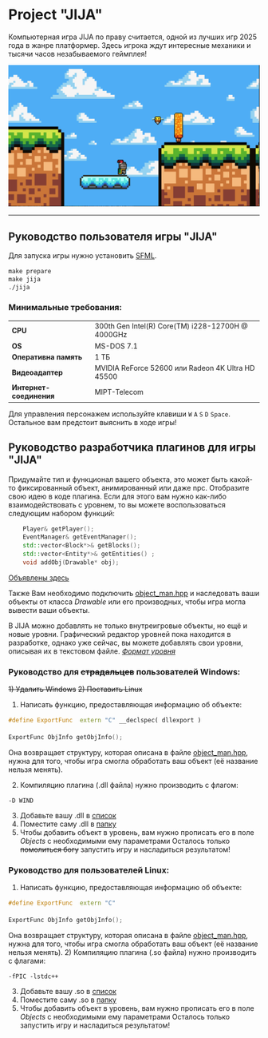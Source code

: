 # Project "JIJA"

Компьютерная игра JIJA по праву считается, одной из лучших игр 2025 года в жанре платформер.
Здесь игрока ждут интересные механики и тысячи часов незабываемого геймплея!

![](./images/game.png)

-----------------------------

## Руководство пользователя игры "JIJA"

Для запуска игры нужно установить [SFML](https://www.sfml-dev.org/download.php).

```
make prepare
make jija
./jija
```
### Минимальные требования:
|                      |  |
-----------------------|- |
**CPU**                | 300th Gen Intel(R) Core(TM) i228-12700H @ 4000GHz
**OS**                 |  MS-DOS 7.1
**Оперативна память**  |  1 ТБ
**Видеоадаптер**       |  MVIDIA ReForce 52600 или Radeon 4K Ultra HD 45500
**Интернет-соединения**|  MIPT-Telecom


Для управления персонажем используйте клавиши
`W` `A` `S` `D` `Space`.\
Остальное вам предстоит выяснить в ходе игры!

## Руководство разработчика плагинов для игры "JIJA"

Придумайте тип и функционал вашего объекта, это может быть какой-то фиксированный объект, анимированный или даже npc.
Отобразите свою идею в коде плагина. Если для этого вам нужно как-либо взаимодействовать с уровнем, то вы можете воспользоваться следующим набором функций:
```cpp
    Player& getPlayer();
    EventManager& getEventManager();
    std::vector<Block*>& getBlocks();
    std::vector<Entity*>& getEntities() ;
    void addObj(Drawable* obj);
```
[Объявлены здесь](./include/plugin.hpp)

Также Вам необходимо подключить [object_man.hpp](./include/object_man.hpp) и наследовать ваши объекты от класса *Drawable* или его производных, чтобы игра могла вывести ваши объекты.

В JIJA можно добавлять не только внутреигровые объекты, но ещё и новые уровни.
Графический редактор уровней пока находится в разработке, однако уже сейчас, вы можете добавлять свои уровни, описывая их в текстовом файле.
_[Формат уровня](./levels/level_format.txt)_

### Руководство для ~~страдальцев~~ пользователей Windows:
~~1) Удалить Windows~~
~~2) Поставить Linux~~

1) Написать функцию, предоставляющая информацию об объекте:
```cpp
#define ExportFunc  extern "C" __declspec( dllexport )

ExportFunc ObjInfo getObjInfo();
```
Она возвращает структуру, которая описана в файле [object_man.hpp](./include/object_man.hpp), нужна для того, чтобы игра смогла обработать ваш объект (её название нельзя менять).

2) Компиляцию плагина (.dll файла) нужно производить с флагом:
```
-D WIND
```
3) Добавьте вашу .dll в [список](./plugins/windows/plugin_list.txt)
4) Поместите саму .dll в [папку](./plugins/windows/)
5) Чтобы добавить объект в уровень, вам нужно прописать его в поле *Objects* c необходимыми ему параметрами
Осталось только ~~помолиться богу~~ запустить игру и насладиться результатом!

### Руководство для пользователей Linux:
1) Написать функцию, предоставляющая информацию об объекте:
```cpp
#define ExportFunc  extern "C"

ExportFunc ObjInfo getObjInfo();
```
Она возвращает структуру, которая описана в файле [object_man.hpp](./include/object_man.hpp), нужна для того, чтобы игра смогла обработать ваш объект (её название нельзя менять).
2) Компиляцию плагина (.so файла) нужно производить с флагами:
```
-fPIC -lstdc++
```
3) Добавьте вашу .so в [список](./plugins/linux/plugin_list)
4) Поместите саму .so в [папку](./plugins/linux/)
5) Чтобы добавить объект в уровень, вам нужно прописать его в поле *Objects* c необходимыми ему параметрами
Осталось только запустить игру и насладиться результатом!